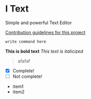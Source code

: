 # I Text 
Simple and powerful Text Editor

[Contribution guidelines for this project](docs/CONTRIBUTING.md)

```python
write command here
```

**This is bold text**
*This text is italicized*
>afafaf
- [x] Complete!
- [ ] Not complete!

- item1
- item2
